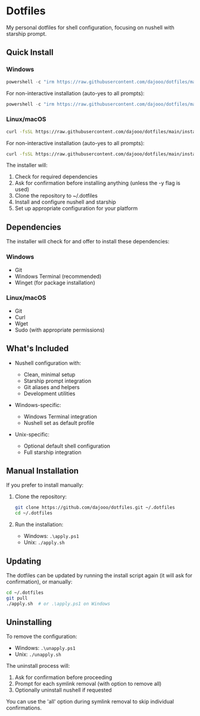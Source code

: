 # Dotfiles

My personal dotfiles for shell configuration, focusing on nushell with starship prompt.

## Quick Install

### Windows
```powershell
powershell -c "irm https://raw.githubusercontent.com/dajooo/dotfiles/main/install.ps1 | iex"
```

For non-interactive installation (auto-yes to all prompts):
```powershell
powershell -c "irm https://raw.githubusercontent.com/dajooo/dotfiles/main/install.ps1 | iex -y"
```

### Linux/macOS
```bash
curl -fsSL https://raw.githubusercontent.com/dajooo/dotfiles/main/install.sh | bash
```

For non-interactive installation (auto-yes to all prompts):
```bash
curl -fsSL https://raw.githubusercontent.com/dajooo/dotfiles/main/install.sh | bash -s -- -y
```

The installer will:
1. Check for required dependencies
2. Ask for confirmation before installing anything (unless the -y flag is used)
3. Clone the repository to ~/.dotfiles
4. Install and configure nushell and starship
5. Set up appropriate configuration for your platform

## Dependencies

The installer will check for and offer to install these dependencies:

### Windows
- Git
- Windows Terminal (recommended)
- Winget (for package installation)

### Linux/macOS
- Git
- Curl
- Wget
- Sudo (with appropriate permissions)

## What's Included

- Nushell configuration with:
  - Clean, minimal setup
  - Starship prompt integration
  - Git aliases and helpers
  - Development utilities

- Windows-specific:
  - Windows Terminal integration
  - Nushell set as default profile

- Unix-specific:
  - Optional default shell configuration
  - Full starship integration

## Manual Installation

If you prefer to install manually:

1. Clone the repository:
   ```bash
   git clone https://github.com/dajooo/dotfiles.git ~/.dotfiles
   cd ~/.dotfiles
   ```

2. Run the installation:
   - Windows: `.\apply.ps1`
   - Unix: `./apply.sh`

## Updating

The dotfiles can be updated by running the install script again (it will ask for confirmation), or manually:

```bash
cd ~/.dotfiles
git pull
./apply.sh  # or .\apply.ps1 on Windows
```

## Uninstalling

To remove the configuration:

- Windows: `.\unapply.ps1`
- Unix: `./unapply.sh`

The uninstall process will:
1. Ask for confirmation before proceeding
2. Prompt for each symlink removal (with option to remove all)
3. Optionally uninstall nushell if requested

You can use the 'all' option during symlink removal to skip individual confirmations.
